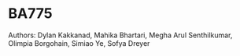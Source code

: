 # BA775

Authors: 
Dylan Kakkanad, Mahika Bhartari, Megha Arul Senthilkumar, Olimpia Borgohain, Simiao Ye, Sofya Dreyer
